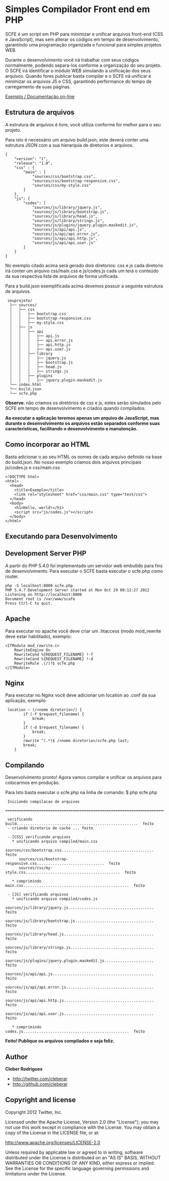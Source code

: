 Simples Compilador Front end em PHP
================================


SCFE é um script em PHP para minimizar e unificar arquivos front-end (CSS e JavaScript), mas sem alterar os códigos em tempo de desenvolvimento, garantindo uma programação organizada e funcional para simples projetos WEB.

Durante o desenvolvimento você irá trabalhar com seus códigos normalmente, podendo separa-los conforme a organização do seu projeto. 
O SCFE irá identificar o módulo WEB simulando a unificação dos seus arquivos. Quando fores publicar basta compilar e o SCFE irá unificar e minimizar os arquivos JS e CSS, garantindo performance do tempo de carregamento de suas páginas.


[Exemplo / Documentação on-line](http://cleberar.github.com/scfe "Site Exemplo")


Estrutura de arquivos
-----------

A estrutura de arquivos é livre, você utiliza conforme for melhor para o seu projeto.

Para isto é necessário um arquivo build.json, este deverá conter uma estrutura JSON com a sua hierarquia de diretorios e arquivos.

	{
	    "version": "1",
	    "release": "1.0",
	    "css" : {
	        "main" : [
	            "sources/css/bootstrap.css",
	            "sources/css/bootstrap-responsive.css",
	            "sources/css/my-style.css"
	        ]
	    },
	    "js": {
	        "codes": [
	            "sources/js/library/jquery.js",
	            "sources/js/library/bootstrap.js",
	            "sources/js/library/head.js",
	            "sources/js/library/strings.js",
	            "sources/js/plugins/jquery.plugin.maskedit.js",
	            "sources/js/api/api.js",
	            "sources/js/api/api.error.js",
	            "sources/js/api/api.http.js",
	            "sources/js/api/api.user.js"
	        ]
	    }
	}

No exemplo citado acima será gerado dois diretorios: css e js cada diretorio irá conter um arquivo css/main.css e js/codes.js cada um terá o conteúdo da sua respectiva lista de arquivos de forma unificada.

Para a build.json exemplificada acima devemos possuir a seguinte estrutura de arquivos.

 	 seuprojeto/
	  ├── sources/
	  │   ├── css
	  │   │   ├── bootstrap.css
	  │   │   ├── bootstrap-responsive.css
	  │   │   ├── my-style.css
	  │   ├── js
	  │   │   ├── api
	  │   │   │   ├── api.js
	  │   │   │   ├── api.error.js
	  │   │   │   ├── api.http.js
	  │   │   │   ├── api.user.js
	  │   │   ├── library
	  │   │   │   ├── jquery.js
	  │   │   │   ├── bootstrap.js
	  │   │   │   ├── head.js
	  │   │   │   ├── strings.js
	  │   │   ├── plugins
	  │   │   │   ├── jquery.plugin.maskedit.js
	  └── index.html
	  └── build.json
	  └── scfe.php

**Observe**: não criamos os diretórios de css e js, estes serão simulados pelo SCFE em tempo de desenvolvimento e criados quando compilados.


**Ao executar a aplicação teremos apenas um arquivo de JavaScript, mas durante o desenvolvimento os arquivos estão separados conforme suas caracteristicas, facilitando o desenvolvimento e manutenção.**


Como incorporar ao HTML
-----------

Basta adicionar o ao seu HTML os nomes de cada arquivo definido na base do build.json.
No nosso exemplo criamos dois arquivos principais js/codes.js e css/main.css
	
	<!DOCTYPE html>
	<html>
	  <head>
	    <title>Exemplo</title>
	    <link rel="stylesheet" href="css/main.css" type="text/css">
	  </head>
	  <body>
	    <h1>Hello, world!</h1>
	    <script src="js/codes.js"></script>
	  </body>
	</html>

Executando para Desenvolvimento
-----------

## Development Server PHP ##

A partir do PHP 5.4.0 foi implementado um servidor web embutido para fins de desenvolvimento.
Para executar o SCFE basta executar o scfe.php como router.

	php -S localhost:8000 scfe.php
	PHP 5.4.7 Development Server started at Mon Oct 29 00:12:27 2012
	Listening on http://localhost:8000
	Document root is /var/www/scafe
	Press Ctrl-C to quit.
        
## Apache ##
Para executar no apache você deve criar um .htaccess (modo mod_rewrite deve estar habilitado), exemplo:

	<IfModule mod_rewrite.c>
	    RewriteEngine On
	    RewriteCond %{REQUEST_FILENAME} !-f
	    RewriteCond %{REQUEST_FILENAME} !-d
	    RewriteRule .(/)?$ scfe.php
	</IfModule>

## Nginx ##
Para executar no Nginx você deve adicionar um location ao .conf da sua aplicação, exemplo:

	 location ~ (/<nome diretorio>/) {
	        if (-f $request_filename) {
	            break;
	        }
	        if (-d $request_filename) {
	            break;
	        }
	        rewrite ^(.*)$ /<nome diretorio>/scfe.php last;
	        break;
	    }
	
        

Compilando
-----------

Desenvolvimento pronto! Agora vamos compilar e unificar os arquivos para colocarmos em produção.

Para Isto basta executar o scfe.php na linha de comando:
	$ php scfe.php
	
	 Iniciando compilacao de arquivos
	
	===============================================================================|
	
	 verificando build......................................................  feito
	 - criando diretorio de cache ... feito
	
	 - [CSS] verificando arquivos
	   * unificando arquivo compiled/main.css
	      sources/css/bootstrap.css.........................................  feito
	      sources/css/bootstrap-responsive.css..............................  feito
	      sources/css/my-style.css..........................................  feito
	
	   * comprimindo main.css...............................................  feito
	
	 - [JS] verificando arquivos
	   * unificando arquivo compiled/codes.js
	      sources/js/library/jquery.js......................................  feito
	      sources/js/library/bootstrap.js...................................  feito
	      sources/js/library/head.js........................................  feito
	      sources/js/library/strings.js.....................................  feito
	      sources/js/plugins/jquery.plugin.maskedit.js......................  feito
	      sources/js/api/api.js.............................................  feito
	      sources/js/api/api.error.js.......................................  feito
	      sources/js/api/api.http.js........................................  feito
	      sources/js/api/api.user.js........................................  feito
	
	   * comprimindo codes.js...............................................  feito
        

**Feito! Publique os arquivos compilados e seja feliz.**

Author
-------

**Cleber Rodrigues**

+ http://twitter.com/cleberar
+ http://github.com/cleberar

Copyright and license
---------------------

Copyright 2012 Twitter, Inc.

Licensed under the Apache License, Version 2.0 (the "License");
you may not use this work except in compliance with the License.
You may obtain a copy of the License in the LICENSE file, or at:

   http://www.apache.org/licenses/LICENSE-2.0

Unless required by applicable law or agreed to in writing, software
distributed under the License is distributed on an "AS IS" BASIS,
WITHOUT WARRANTIES OR CONDITIONS OF ANY KIND, either express or implied.
See the License for the specific language governing permissions and
limitations under the License.